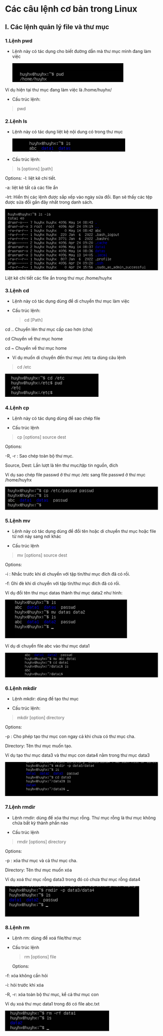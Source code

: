 # Các câu lệnh cơ bản trong Linux
## I. Các lệnh quản lý file và thư mục
### 1.Lệnh pwd 
- Lệnh này có tác dụng cho biết đường dẫn mà thư mục mình đang làm việc
 
   ![alt text](<../Images/Screenshot 2024-05-14 083909.png>)

 Ví dụ hiện tại thư mục đang làm việc là /home/huyhx/

- Cấu trúc lệnh:
 > pwd  
### 2.Lệnh ls
- Lệnh này có tác dụng liệt kệ nội dung có trong thư mục
 
   ![alt text](<../Images/Screenshot 2024-05-14 084348.png>)

- Cấu trúc lệnh:
 > ls [options] [path] 
  
 Options:
 -l: liệt kê chi tiết.

 -a: liệt kê tất cả các file ẩn

 -lrt: Hiển thị các lệnh được sắp xếp vào ngày sửa đổi. Bạn sẽ thấy các tệp được sửa đổi gần đây nhất trong danh sách.

   ![alt text](<../Images/Screenshot 2024-05-14 085229.png>)

Liệt kê chi tiết các file ẩn trong thư mục /home/huyhx

### 3.Lệnh cd
- Lệnh này có tác dụng dùng để di chuyển thư mục làm việc 

- Cấu trúc lệnh:
  > cd [Path]

 cd .. Chuyển lên thư mục cấp cao hơn (cha)

 cd Chuyển về thư mục home

 cd ~ Chuyển về thư mục home 

- Ví dụ muốn di chuyển đến thư mục /etc ta dùng câu lệnh 
 > cd /etc

  ![alt text](<../Images/Screenshot 2024-05-14 091136.png>)

### 4.Lệnh cp 
- Lệnh này có tác dụng dùng để sao chép file

- Cấu trúc lệnh 
 > cp [options] source dest

 Options:

 -R, -r : Sao chép toàn bộ thư mục.
 
 Source, Dest: Lần lượt là tên thư mục/tập tin nguồn, đích 

Ví dụ sao chép file passwd ở thư mục /etc sang file passwd ở thư mục /home/huyhx

  ![alt text](<../Images/Screenshot 2024-05-14 092141.png>)

### 5.Lệnh mv
- Lệnh này có tác dụng dùng để đổi tên hoặc di chuyển thư mục hoặc file từ nơi này sang nơi khác

- Cấu trúc lệnh 
 > mv [options] source dest 

 Options:

 -i : Nhắc trước khi di chuyển với tập tin/thư mục đích đã có rồi.

 -f: Ghi đè khi di chuyển với tập tin/thư mục đích đã có rồi.

Ví dụ đổi tên thư mục datas thành thư mục data2 như hình: 

   ![alt text](<../Images/Screenshot 2024-05-14 092735.png>)

Ví dụ di chuyển file abc vào thư mục data1
   
   ![alt text](<../Images/Screenshot 2024-05-14 093006.png>)

### 6.Lệnh mkdir
-  Lệnh mkdir: dùng để tạo thư mục
  
-  Cấu trúc lệnh:  
 > mkdir [option] directory

 Options:

 -p : Cho phép tạo thư mục con ngay cả khi chưa có thư mục cha.

 Directory: Tên thư mục muốn tạo.

Ví dụ tạo thư mục data3 và thư mục con data4 nằm trong thư mục data3

   ![alt text](<../Images/Screenshot 2024-05-14 093650.png>)

### 7.Lệnh rmdir
- Lệnh rmdir: dùng để xóa thư mục rỗng. Thư mục rỗng là thư mục không chứa bất kỳ thành phần nào

- Cấu trúc lệnh 
 > rmdir [options] directory

 Options:

 -p : xóa thư mục và cả thư mục cha.

 Directory: Tên thư mục muốn xóa

Ví dụ xoá thư mục rỗng data3 trong đó có chưa thư mục rỗng data4
  
   ![alt text](<../Images/Screenshot 2024-05-14 094504.png>)

### 8.Lệnh rm 
- Lệnh rm: dùng để xoá file/thư mục

- Cấu trúc lệnh 
  > rm [options] file

  Options:

 -f: xóa không cần hỏi

 -i: hỏi trước khi xóa

 -R, -r: xóa toàn bộ thư mục, kể cả thư mục con

Ví dụ xoá thư mục data1 trong đó có file abc.txt

   ![alt text](<../Images/Screenshot 2024-05-14 095343.png>)






